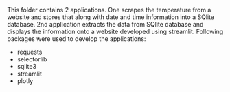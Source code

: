 This folder contains 2 applications. One scrapes the temperature from a website and stores that along with date and time information into a SQlite database. 2nd application extracts the data from SQlite database and displays the information onto a website developed using streamlit. Following packages were used to develop the applications:

* requests
* selectorlib
* sqlite3
* streamlit
* plotly
